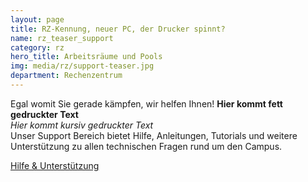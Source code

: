 ```yaml
---
layout: page
title: RZ-Kennung, neuer PC, der Drucker spinnt? 
name: rz_teaser_support
category: rz
hero_title: Arbeitsräume und Pools
img: media/rz/support-teaser.jpg
department: Rechenzentrum
---
```

Egal womit Sie gerade kämpfen, wir helfen Ihnen!
<b>Hier kommt fett gedruckter Text</b><br />
<i>Hier kommt kursiv gedruckter Text </i><br />
Unser Support Bereich bietet Hilfe, Anleitungen, Tutorials und weitere Unterstützung zu allen technischen Fragen rund um den Campus.
<p><a href="rz-support-v2.html" class="btn btn-theme-colored">Hilfe & Unterstützung</a></p>
